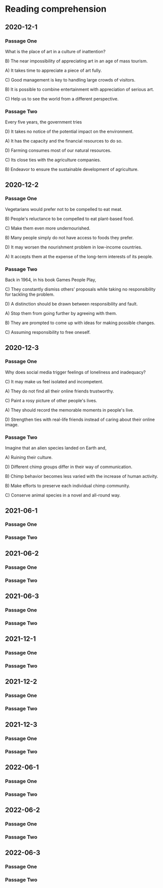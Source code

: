 # **Reading comprehension**

## **2020-12-1**

### **Passage One**

What is the place of art in a culture of inattention?

B) The near impossibility of appreciating art in an age of mass tourism.

A) It takes time to appreciate a piece of art fully.

C) Good management is key to handling large crowds of visitors.

B) It is possible to combine entertainment with appreciation of serious art.

C) Help us to see the world from a different perspective.

### **Passage Two**

Every five years, the government tries

D) It takes no notice of the potential impact on the environment.

A) It has the capacity and the financial resources to do so.

D) Farming consumes most of our natural resources.

C) Its close ties with the agriculture companies.

B) Endeavor to ensure the sustainable development of agriculture.



## **2020-12-2**

### **Passage One**

Vegetarians would prefer not to be compelled to eat meat.

B) People's reluctance to be compelled to eat plant-based food.

C) Make them even more undernourished.

B) Many people simply do not have access to foods they prefer.

D) It may worsen the nourishment problem in low-income countries.

A) It accepts them at the expense of the long-term interests of its people.

### **Passage Two**

Back in 1964, in his book Games People Play,

C) They constantly dismiss others’ proposals while taking no responsibility for tackling the problem.

D) A distinction should be drawn between responsibility and fault.

A) Stop them from going further by agreeing with them.

B) They are prompted to come up with ideas for making possible changes.

C) Assuming responsibility to free oneself.



## **2020-12-3**

### **Passage One**

Why does social media trigger feelings of loneliness and inadequacy?

C) It may make us feel isolated and incompetent.

A) They do not find all their online friends trustworthy.

C) Paint a rosy picture of other people's lives.

A) They should record the memorable moments in people's live.

D) Strengthen ties with real-life friends instead of caring about their online image.

### **Passage Two**

Imagine that an alien species landed on Earth and,

A) Ruining their culture.

D) Different chimp groups differ in their way of communication.

B) Chimp behavior becomes less varied with the increase of human activity.

B) Make efforts to preserve each individual chimp community.

C) Conserve animal species in a novel and all-round way.



## **2021-06-1**

### **Passage One**





### **Passage Two**







## **2021-06-2**

### **Passage One**





### **Passage Two**





## **2021-06-3**

### **Passage One**





### **Passage Two**



## **2021-12-1**

### **Passage One**





### **Passage Two**



## **2021-12-2**

### **Passage One**





### **Passage Two**



## **2021-12-3**

### **Passage One**





### **Passage Two**



## **2022-06-1**

### **Passage One**





### **Passage Two**



## **2022-06-2**

### **Passage One**





### **Passage Two**



## **2022-06-3**

### **Passage One**





### **Passage Two**




